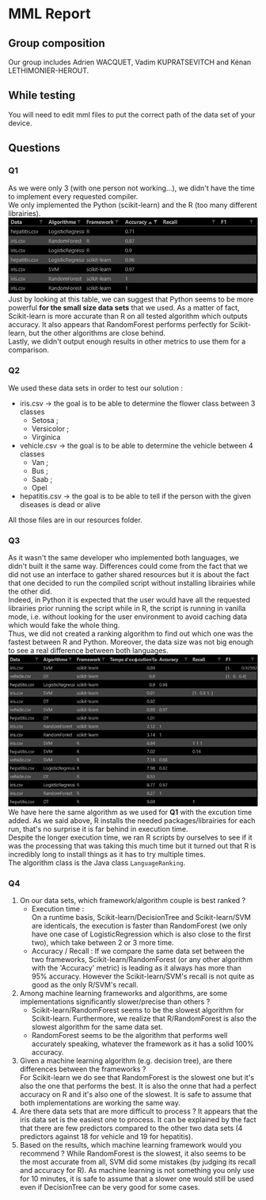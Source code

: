 # MML Report

## Group composition
Our group includes Adrien WACQUET, Vadim KUPRATSEVITCH and Kénan LETHIMONIER-HEROUT.

## While testing
You will need to edit mml files to put the correct path of the data set of your device.

## Questions

### Q1
As we were only 3 (with one person not working...), we didn't have the time to implement every requested compiler.  
We only implemented the Python (scikit-learn) and the R (too many different librairies).  
![Ranking table results](./report/rankingTableAccuracy.png)
Just by looking at this table, we can suggest that Python seems to be more powerful **for the small size data sets** that we used. As a matter of fact, Scikit-learn is more accurate than R on all tested algorithm which outputs accuracy. It also appears that RandomForest performs perfectly for Scikit-learn, but the other algorithms are close behind.  
Lastly, we didn't output enough results in other metrics to use them for a comparison.


### Q2
We used these data sets in order to test our solution : 
 * iris.csv → the goal is to be able to determine the flower class between 3 classes
    * Setosa ;
    * Versicolor ;
    * Virginica
 * vehicle.csv → the goal is to be able to determine the vehicle between 4 classes
    * Van ;
    * Bus ;
    * Saab ;
    * Opel
 * hepatitis.csv → the goal is to be able to tell if the person with the given diseases is dead or alive

All those files are in our resources folder.

### Q3
As it wasn't the same developer who implemented both languages, we didn't built it the same way. Differences could come from the fact that we did not use an interface to gather shared resources but it is about the fact that one decided to run the compiled script without installing librairies while the other did.  
Indeed, in Python it is expected that the user would have all the requested librairies prior running the script while in R, the script is running in vanilla mode, i.e. without looking for the user environment to avoid caching data which would fake the whole thing.  
Thus, we did not created a ranking algorithm to find out which one was the fastest between R and Python. Moreover, the data size was not big enough to see a real difference between both languages.  
![Ranking table results](./report/rankingTable.png)
We have here the same algorithm as we used for **Q1** with the excution time added. As we said above, R installs the needed packages/librairies for each run, that's no surprise it is far behind in execution time.  
Despite the longer execution time, we ran R scripts by ourselves to see if it was the processing that was taking this much time but it turned out that R is incredibly long to install things as it has to try multiple times.  
The algorithm class is the Java class `LanguageRanking`.  

### Q4
1. On our data sets, which framework/algorithm couple is best ranked ?  
    * Execution time :  
    On a runtime basis, Scikit-learn/DecisionTree and Scikit-learn/SVM are identicals, the execution is faster than RandomForest (we only have one case of LogisticRegression which is also close to the first two), which take between 2 or 3 more time.
    * Accuracy / Recall :
    If we compare the same data set between the two frameworks, Scikit-learn/RandomForest (or any other algorithm with the 'Accuracy' metric) is leading as it always has more than 95% accuracy. However the Scikit-learn/SVM's recall is not quite as good as the only R/SVM's recall.
2. Among machine learning frameworks and algorithms, are some implementations significantly slower/precise than others ?
    * Scikit-learn/RandomForest seems to be the slowest algorithm for Scikit-learn. Furthermore, we realize that R/RandomForest is also the slowest algorithm for the same data set.
    * RandomForest seems to be the algorithm that performs well accurately speaking, whatever the framework as it has a solid 100% accuracy.
3. Given a machine learning algorithm (e.g. decision tree), are there differences between the frameworks ?  
For Scikit-learn we do see that RandomForest is the slowest one but it's also the one that performs the best. It is also the onne that had a perfect accuracy on R and it's also one of the slowest. It is safe to assume that both implementations are working the same way.
4. Are there data sets that are more difficult to process ?
It appears that the iris data set is the easiest one to process. It can be explained by the fact that there are few predictors compared to the other two data sets (4 predictors against 18 for vehicle and 19 for hepatitis).
5. Based on the results, which machine learning framework would you recommend ?
While RandomForest is the slowest, it also seems to be the most accurate from all, SVM did some mistakes (by judging its recall and accuracy for R). As machine learning is not something you only use for 10 minutes, it is safe to assume that a slower one would still be used even if DecisionTree can be very good for some cases.